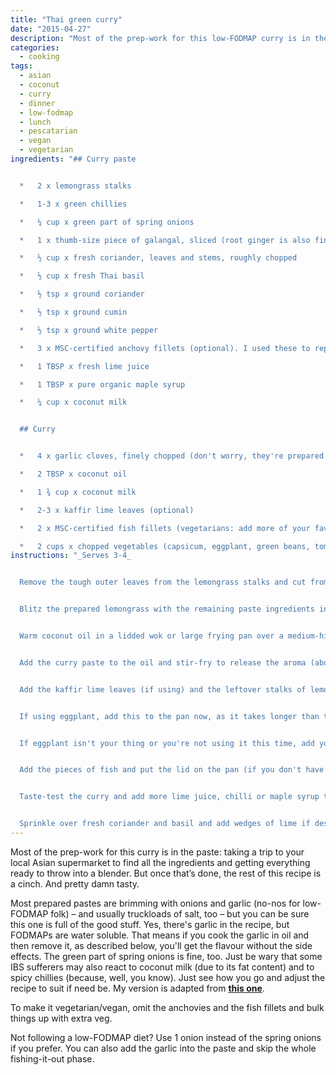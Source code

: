 ```yaml
---
title: "Thai green curry"
date: "2015-04-27"
description: "Most of the prep-work for this low-FODMAP curry is in the paste. Once that's done, the rest is a cinch."
categories: 
  - cooking
tags: 
  - asian
  - coconut
  - curry
  - dinner
  - low-fodmap
  - lunch
  - pescatarian
  - vegan
  - vegetarian
ingredients: "## Curry paste


  *   2 x lemongrass stalks

  *   1-3 x green chillies

  *   ¼ cup x green part of spring onions

  *   1 x thumb-size piece of galangal, sliced (root ginger is also fine)

  *   ½ cup x fresh coriander, leaves and stems, roughly chopped

  *   ½ cup x fresh Thai basil

  *   ½ tsp x ground coriander

  *   ½ tsp x ground cumin

  *   ½ tsp x ground white pepper

  *   3 x MSC-certified anchovy fillets (optional). I used these to replace the shrimp paste and fish sauce called for in the original recipe

  *   1 TBSP x fresh lime juice

  *   1 TBSP x pure organic maple syrup

  *   ¼ cup x coconut milk


  ## Curry


  *   4 x garlic cloves, finely chopped (don't worry, they're prepared in a low-FODMAP-friendly way)

  *   2 TBSP x coconut oil

  *   1 ¾ cup x coconut milk

  *   2-3 x kaffir lime leaves (optional)

  *   2 x MSC-certified fish fillets (vegetarians: add more of your favourite vegetables), chopped into pieces

  *   2 cups x chopped vegetables (capsicum, eggplant, green beans, tomatoes, zucchini and/or bamboo shoots are best)"
instructions: "_Serves 3-4_


  Remove the tough outer leaves from the lemongrass stalks and cut from the bulb. Thinly slice the lower half of the stalk (the upper half can be discarded or cut into long segments and added to the curry pot for extra flavour). Mince with a knife or mortar and pestle.


  Blitz the prepared lemongrass with the remaining paste ingredients in a food processor until well-blended.


  Warm coconut oil in a lidded wok or large frying pan over a medium-high heat. Add the garlic and cook until golden, then discard the garlic pieces. I find it easiest to pour the oil into a jar through a mini sieve and then return the oil to the pan.


  Add the curry paste to the oil and stir-fry to release the aroma (about 1 minute). Pour in the 1 ¾ cup of coconut milk and stir to combine.


  Add the kaffir lime leaves (if using) and the leftover stalks of lemongrass to the pan.


  If using eggplant, add this to the pan now, as it takes longer than the other vegetables. Stir and bring to a boil. Reduce the heat to medium-low, cover, and gently simmer for 10-15 minutes (or until the eggplant has significantly softened, if using), stirring occasionally. Add the other vegetables and cook for a further 10 minutes or until they're tender.


  If eggplant isn't your thing or you're not using it this time, add your vegetables to the pan after the lime leaves and lemongrass stalks. They'll take less time in total, 10 minutes or so. Cook until they're tender.


  Add the pieces of fish and put the lid on the pan (if you don't have a lid, try a large plate or even a cooking tray). Cook for a few minutes until the fish is white the whole way through.


  Taste-test the curry and add more lime juice, chilli or maple syrup to taste. Try a pinch of sea salt if it’s not quite salty enough.


  Sprinkle over fresh coriander and basil and add wedges of lime if desired. Serve with rice or noodles."
---
```


Most of the prep-work for this curry is in the paste: taking a trip to your local Asian supermarket to find all the ingredients and getting everything ready to throw into a blender. But once that’s done, the rest of this recipe is a cinch. And pretty damn tasty.

Most prepared pastes are brimming with onions and garlic (no-nos for low-FODMAP folk) – and usually truckloads of salt, too – but you can be sure this one is full of the good stuff. Yes, there's garlic in the recipe, but FODMAPs are water soluble. That means if you cook the garlic in oil and then remove it, as described below, you'll get the flavour without the side effects. The green part of spring onions is fine, too. Just be wary that some IBS sufferers may also react to coconut milk (due to its fat content) and to spicy chillies (because, well, you know). Just see how you go and adjust the recipe to suit if need be. My version is adapted from **[this one](http://t.umblr.com/redirect?z=http%3A%2F%2Fthaifood.about.com%2Fod%2Fthairecipes%2Fss%2Fgreencurry_3.htm&t=MzBhNjlkOThlMjFhY2ExMzdkOTY1MmE0YzIyYzZlNjQwNDQ0ZjZhOSxZeHhJOEwyZQ%3D%3D&b=t%3AVOYglxJ9sBHW8BFVroDfxQ&p=http%3A%2F%2Fcookingwithnothing.com%2Fpost%2F28768411196%2Fthai-green-curry-low-fodmap&m=1)**.

To make it vegetarian/vegan, omit the anchovies and the fish fillets and bulk things up with extra veg.

Not following a low-FODMAP diet? Use 1 onion instead of the spring onions if you prefer. You can also add the garlic into the paste and skip the whole fishing-it-out phase.
